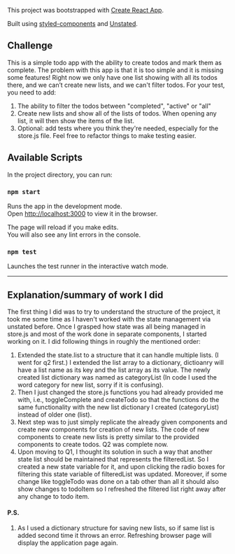 This project was bootstrapped with [Create React App](https://github.com/facebook/create-react-app).

Built using [styled-components](https://www.styled-components.com) and [Unstated](https://github.com/jamiebuilds/unstated).

## Challenge
This is a simple todo app with the ability to create todos and mark them as complete.
The problem with this app is that it is too simple and it is missing some features!
Right now we only have one list showing with all its todos there, and we can’t create new lists, and we can't filter todos.
For your test, you need to add:

1. The ability to filter the todos between "completed", "active" or "all"
2. Create new lists and show all of the lists of todos. When opening any list, it will then show the items of the list.
3. Optional: add tests where you think they're needed, especially for the store.js file. Feel free to refactor things to make testing easier.

## Available Scripts

In the project directory, you can run:

### `npm start`

Runs the app in the development mode.<br>
Open [http://localhost:3000](http://localhost:3000) to view it in the browser.

The page will reload if you make edits.<br>
You will also see any lint errors in the console.

### `npm test`

Launches the test runner in the interactive watch mode.<br>

___

## Explanation/summary of work I did
The first thing I did was to try to understand the structure of the project, it took me some time as I haven't worked with the state management via unstated before. Once I grasped how state was all being managed in store.js and most of the work done in separate components, I started working on it. I did following things in roughly the mentioned order:  

1. Extended the state.list to a structure that it can handle multiple lists. (I went for q2 first.) I extended the list array to a dictionary, dictioanry will have a list name as its key and the list array as its value. The newly created list dictionary was named as categoryList (In code I used the word category for new list, sorry if it is confusing).
2. Then I just changed the store.js functions you had already provided me with, i.e., toggleComplete and createTodo so that the functions do the same functionality with the new list dictionary I created (categoryList) instead of older one (list). 
3. Next step was to just simply replicate the already given components and create new components for creation of new lists. The code of new components to create new lists is pretty similar to the provided components to create todos. Q2 was complete now.
4. Upon moving to Q1, I thought its solution in such a way that another state list should be maintained that represents the filteredList. So I created a new state variable for it, and upon clicking the radio boxes for filtering this state variable of filteredList was updated. Moreover, if some change like toggleTodo was done on a tab other than all it should also show changes to todoItem so I refreshed the filtered list right away after any change to todo item.

#### P.S.  
1. As I used a dictionary structure for saving new lists, so if same list is added second time it throws an error. Refreshing browser page will display the application page again. 
